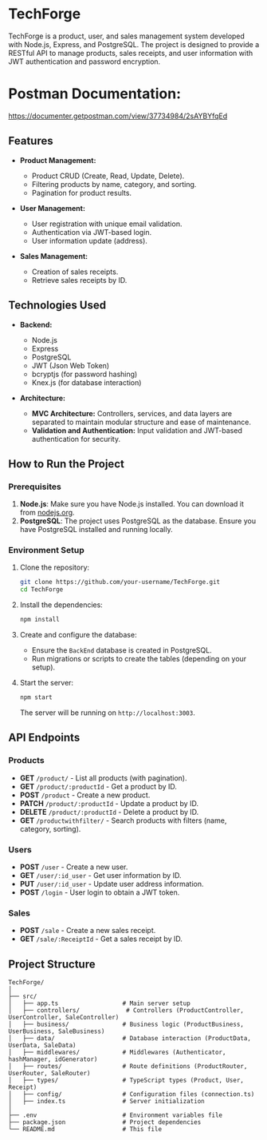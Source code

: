 # TechForge

TechForge is a product, user, and sales management system developed with Node.js, Express, and PostgreSQL. The project is designed to provide a RESTful API to manage products, sales receipts, and user information with JWT authentication and password encryption.

# Postman Documentation: 
https://documenter.getpostman.com/view/37734984/2sAYBYfqEd

## Features

- **Product Management:**
  - Product CRUD (Create, Read, Update, Delete).
  - Filtering products by name, category, and sorting.
  - Pagination for product results.

- **User Management:**
  - User registration with unique email validation.
  - Authentication via JWT-based login.
  - User information update (address).

- **Sales Management:**
  - Creation of sales receipts.
  - Retrieve sales receipts by ID.

## Technologies Used

- **Backend:** 
  - Node.js
  - Express
  - PostgreSQL
  - JWT (Json Web Token)
  - bcryptjs (for password hashing)
  - Knex.js (for database interaction)

- **Architecture:**
  - **MVC Architecture:** Controllers, services, and data layers are separated to maintain modular structure and ease of maintenance.
  - **Validation and Authentication:** Input validation and JWT-based authentication for security.

## How to Run the Project

### Prerequisites

1. **Node.js**: Make sure you have Node.js installed. You can download it from [nodejs.org](https://nodejs.org/).
2. **PostgreSQL**: The project uses PostgreSQL as the database. Ensure you have PostgreSQL installed and running locally.

### Environment Setup

1. Clone the repository:

    ```bash
    git clone https://github.com/your-username/TechForge.git
    cd TechForge
    ```

2. Install the dependencies:

    ```bash
    npm install
    ```

3. Create and configure the database:

    - Ensure the `BackEnd` database is created in PostgreSQL.
    - Run migrations or scripts to create the tables (depending on your setup).

4. Start the server:

    ```bash
    npm start
    ```

    The server will be running on `http://localhost:3003`.

## API Endpoints

### Products

- **GET** `/product/` - List all products (with pagination).
- **GET** `/product/:productId` - Get a product by ID.
- **POST** `/product` - Create a new product.
- **PATCH** `/product/:productId` - Update a product by ID.
- **DELETE** `/product/:productId` - Delete a product by ID.
- **GET** `/productwithfilter/` - Search products with filters (name, category, sorting).

### Users

- **POST** `/user` - Create a new user.
- **GET** `/user/:id_user` - Get user information by ID.
- **PUT** `/user/:id_user` - Update user address information.
- **POST** `/login` - User login to obtain a JWT token.

### Sales

- **POST** `/sale` - Create a new sales receipt.
- **GET** `/sale/:ReceiptId` - Get a sales receipt by ID.

## Project Structure

```plaintext
TechForge/
│
├── src/
│   ├── app.ts                  # Main server setup
│   ├── controllers/             # Controllers (ProductController, UserController, SaleController)
│   ├── business/               # Business logic (ProductBusiness, UserBusiness, SaleBusiness)
│   ├── data/                   # Database interaction (ProductData, UserData, SaleData)
│   ├── middlewares/            # Middlewares (Authenticator, hashManager, idGenerator)
│   ├── routes/                 # Route definitions (ProductRouter, UserRouter, SaleRouter)
│   ├── types/                  # TypeScript types (Product, User, Receipt)
│   ├── config/                 # Configuration files (connection.ts)
│   ├── index.ts                # Server initialization
│
├── .env                        # Environment variables file
├── package.json                # Project dependencies
└── README.md                   # This file



